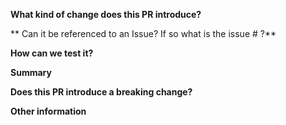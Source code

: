 <!-- Please don't delete this template or we'll close your issue -->
<!-- All PRs should be done versus 'dev' branch -->
**What kind of change does this PR introduce?**
<!-- Can be a new feature, a bugfix, or refactoring, etc -->
** Can it be referenced to an Issue? If so what is the issue # ?**

**How can we test it?**
<!-- All information can be found about our tests in https://github.com/abrockmeier/AR.js/blob/master/test/TODO.md -->
<!-- At the moment we don't explicitly require tests, because it's not streamlined yet -->
**Summary**
<!-- State here what problem the PR solves and what is the proposed solution -->
**Does this PR introduce a breaking change?**

**Other information**
